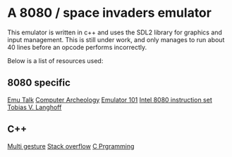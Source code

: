 # A 8080 / space invaders emulator

This emulator is written in c++ and uses the SDL2 library for graphics and input management. This is still under work, and only manages to run about 40 lines before an opcode performs incorrectly.

Below is a list of resources used:
## 8080 specific
[Emu Talk](https://www.emutalk.net/threads/space-invaders.38177/)
[Computer Archeology](http://computerarcheology.com/Arcade/SpaceInvaders/Code.html)
[Emulator 101](http://emulator101.com/)
[Intel 8080 instruction set](https://www.pastraiser.com/cpu/i8080/i8080_opcodes.html)
[Tobias V. Langhoff](https://tobiasvl.github.io/blog/space-invaders/)

## C++
[Multi gesture](https://multigesture.net/wp-content/uploads/mirror/zenogais/FunctionPointers.htm)
[Stack overflow](https://stackoverflow.com/questions/19917992/creating-jump-table-of-function-pointers-in-c)
[C Prgramming](https://www.cprogramming.com/tutorial/function-pointers.html)
